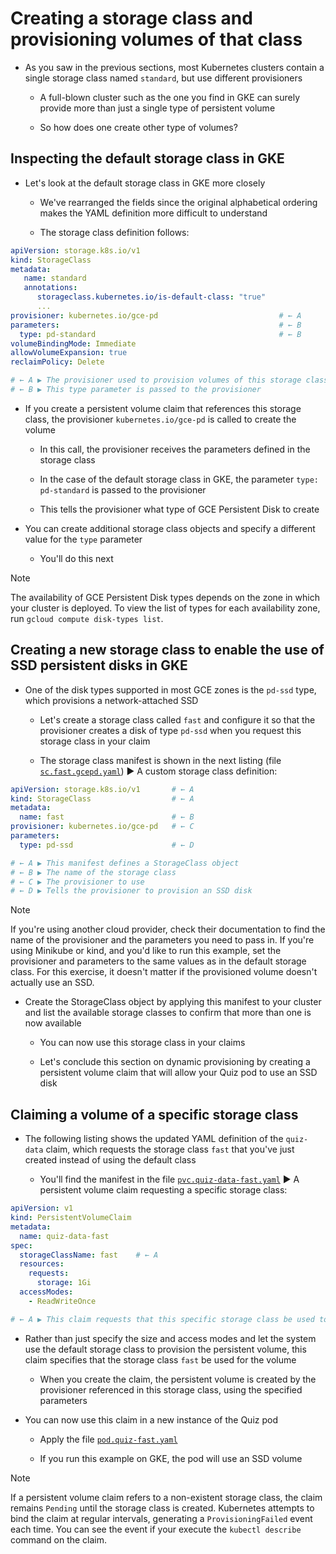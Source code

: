 # Creating a storage class and provisioning volumes of that class

* As you saw in the previous sections, most Kubernetes clusters contain a single storage class named `standard`, but use different provisioners

  * A full-blown cluster such as the one you find in GKE can surely provide more than just a single type of persistent volume

  * So how does one create other type of volumes?

## Inspecting the default storage class in GKE

* Let's look at the default storage class in GKE more closely

  * We've rearranged the fields since the original alphabetical ordering makes the YAML definition more difficult to understand

  * The storage class definition follows:

```yaml
apiVersion: storage.k8s.io/v1
kind: StorageClass
metadata:
   name: standard
   annotations:
      storageclass.kubernetes.io/is-default-class: "true"
      ...
provisioner: kubernetes.io/gce-pd                           # ← A
parameters:                                                 # ← B
  type: pd-standard                                         # ← B
volumeBindingMode: Immediate
allowVolumeExpansion: true
reclaimPolicy: Delete

# ← A ▶︎ The provisioner used to provision volumes of this storage class
# ← B ▶︎ This type parameter is passed to the provisioner
```

* If you create a persistent volume claim that references this storage class, the provisioner `kubernetes.io/gce-pd` is called to create the volume

  * In this call, the provisioner receives the parameters defined in the storage class

  * In the case of the default storage class in GKE, the parameter `type: pd-standard` is passed to the provisioner

  * This tells the provisioner what type of GCE Persistent Disk to create

* You can create additional storage class objects and specify a different value for the `type` parameter

  * You'll do this next

> [!NOTE]
> 
> The availability of GCE Persistent Disk types depends on the zone in which your cluster is deployed. To view the list of types for each availability zone, run `gcloud compute disk-types list`.

## Creating a new storage class to enable the use of SSD persistent disks in GKE

* One of the disk types supported in most GCE zones is the `pd-ssd` type, which provisions a network-attached SSD

  * Let's create a storage class called `fast` and configure it so that the provisioner creates a disk of type `pd-ssd` when you request this storage class in your claim

  * The storage class manifest is shown in the next listing (file [`sc.fast.gcepd.yaml`](sc.fast.gcepd.yaml)) ▶︎ A custom storage class definition:

```yaml
apiVersion: storage.k8s.io/v1       # ← A 
kind: StorageClass                  # ← A
metadata:
  name: fast                        # ← B
provisioner: kubernetes.io/gce-pd   # ← C
parameters:
  type: pd-ssd                      # ← D

# ← A ▶︎ This manifest defines a StorageClass object
# ← B ▶︎ The name of the storage class
# ← C ▶︎ The provisioner to use
# ← D ▶︎ Tells the provisioner to provision an SSD disk
```

> [!NOTE]
> 
> If you're using another cloud provider, check their documentation to find the name of the provisioner and the parameters you need to pass in. If you're using Minikube or kind, and you'd like to run this example, set the provisioner and parameters to the same values as in the default storage class. For this exercise, it doesn't matter if the provisioned volume doesn't actually use an SSD.

* Create the StorageClass object by applying this manifest to your cluster and list the available storage classes to confirm that more than one is now available

  * You can now use this storage class in your claims

  * Let's conclude this section on dynamic provisioning by creating a persistent volume claim that will allow your Quiz pod to use an SSD disk

## Claiming a volume of a specific storage class

* The following listing shows the updated YAML definition of the `quiz-data` claim, which requests the storage class `fast` that you've just created instead of using the default class

  * You'll find the manifest in the file [`pvc.quiz-data-fast.yaml`](pvc.quiz-data-fast.yaml) ▶︎ A persistent volume claim requesting a specific storage class:

```yaml
apiVersion: v1
kind: PersistentVolumeClaim
metadata:
  name: quiz-data-fast
spec:
  storageClassName: fast    # ← A
  resources:
    requests:
      storage: 1Gi
  accessModes:
    - ReadWriteOnce

# ← A ▶︎ This claim requests that this specific storage class be used to provision the volume.
```

* Rather than just specify the size and access modes and let the system use the default storage class to provision the persistent volume, this claim specifies that the storage class `fast` be used for the volume

  * When you create the claim, the persistent volume is created by the provisioner referenced in this storage class, using the specified parameters

* You can now use this claim in a new instance of the Quiz pod

  * Apply the file [`pod.quiz-fast.yaml`](pod.quiz-fast.yaml)

  * If you run this example on GKE, the pod will use an SSD volume

> [!NOTE]
> 
> If a persistent volume claim refers to a non-existent storage class, the claim remains `Pending` until the storage class is created. Kubernetes attempts to bind the claim at regular intervals, generating a `ProvisioningFailed` event each time. You can see the event if your execute the `kubectl describe` command on the claim.
